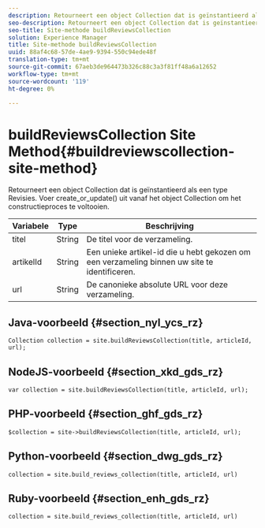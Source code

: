 ```yaml
---
description: Retourneert een object Collection dat is geïnstantieerd als een type Revisies. Voer create_or_update() uit vanaf het object Collection om het constructieproces te voltooien.
seo-description: Retourneert een object Collection dat is geïnstantieerd als een type Revisies. Voer create_or_update() uit vanaf het object Collection om het constructieproces te voltooien.
seo-title: Site-methode buildReviewsCollection
solution: Experience Manager
title: Site-methode buildReviewsCollection
uuid: 88af4c68-57de-4ae9-9394-550c94ede48f
translation-type: tm+mt
source-git-commit: 67aeb3de964473b326c88c3a3f81ff48a6a12652
workflow-type: tm+mt
source-wordcount: '119'
ht-degree: 0%

---
```



# buildReviewsCollection Site Method{#buildreviewscollection-site-method}

Retourneert een object Collection dat is geïnstantieerd als een type Revisies. Voer create_or_update() uit vanaf het object Collection om het constructieproces te voltooien.

| Variabele | Type | Beschrijving |
|--- |--- |--- |
| titel | String | De titel voor de verzameling. |
| artikelId | String | Een unieke artikel-id die u hebt gekozen om een verzameling binnen uw site te identificeren. |
| url | String | De canonieke absolute URL voor deze verzameling. |


## Java-voorbeeld {#section_nyl_ycs_rz}

```
Collection collection = site.buildReviewsCollection(title, articleId, url); 
```

## NodeJS-voorbeeld {#section_xkd_gds_rz}

```
var collection = site.buildReviewsCollection(title, articleId, url); 
```

## PHP-voorbeeld {#section_ghf_gds_rz}

```
$collection = site->buildReviewsCollection(title, articleId, url); 
```

## Python-voorbeeld {#section_dwg_gds_rz}

```
collection = site.build_reviews_collection(title, articleId, url) 
```

## Ruby-voorbeeld {#section_enh_gds_rz}

```
collection = site.build_reviews_collection(title, articleId, url) 
```

